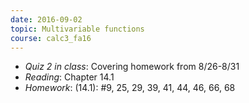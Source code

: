 ```yaml
---
date: 2016-09-02
topic: Multivariable functions
course: calc3_fa16
---
```

- *Quiz 2 in class*: Covering homework from 8/26-8/31
- *Reading*: Chapter 14.1
- *Homework*: (14.1): #9, 25, 29, 39, 41, 44, 46, 66, 68

